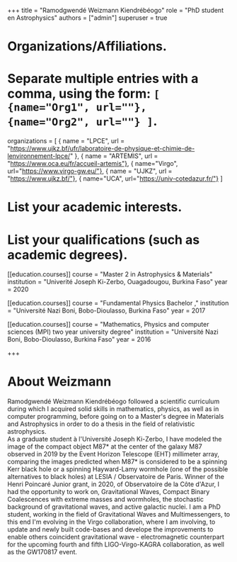 +++
title = "Ramodgwendé Weizmann Kiendrébéogo"
role = "PhD student en Astrophysics"
authors = ["admin"]
superuser = true

# Organizations/Affiliations.
#   Separate multiple entries with a comma, using the form: `[ {name="Org1", url=""}, {name="Org2", url=""} ]`.
organizations = [ { name = "LPCE", url = "https://www.ujkz.bf/ufr/laboratoire-de-physique-et-chimie-de-lenvironnement-lpce/" }, { name = "ARTEMIS", url = "https://www.oca.eu/fr/accueil-artemis"}, { name="Virgo", url="https://www.virgo-gw.eu/"}, { name = "UJKZ", url = "https://www.ujkz.bf/"}, { name="UCA", url="https://univ-cotedazur.fr/"} ]

# List your academic interests.


# List your qualifications (such as academic degrees).

[[education.courses]]
  course = "Master 2 in Astrophysics & Materials"
  institution = "Univerité Joseph Ki-Zerbo, Ouagadougou,  Burkina Faso"
  year = 2020

[[education.courses]]
  course = "Fundamental Physics Bachelor ,"
  institution = "Université Nazi Boni, Bobo-Dioulasso, Burkina Faso"
  year = 2017

[[education.courses]]
  course = "Mathematics, Physics and computer sciences (MPI) two year university degree"
  institution = "Université Nazi Boni, Bobo-Dioulasso, Burkina Faso"
  year = 2016
 
+++

# About  Weizmann


Ramodgwendé Weizmann Kiendrébéogo followed a scientific curriculum during which I acquired solid skills in mathematics, physics, as well as in computer programming, before going on to a Master's degree in Materials and Astrophysics in order to do a thesis in the field of relativistic astrophysics.        
As a graduate student à l'Université Joseph Ki-Zerbo, I have modeled the image of the compact object M87* at the center of the galaxy M87 observed in 2019 by the Event Horizon Telescope (EHT) millimeter array, comparing the images predicted when M87* is considered to be a spinning Kerr black hole or a spinning Hayward-Lamy wormhole (one of the possible alternatives to black holes) at LESIA / Observatoire de Paris.
Winner of the Henri Poincaré Junior grant, in 2020, of Observatoire de la Côte d'Azur, I had the opportunity to work on, Gravitational Waves, Compact Binary Coalescences with extreme masses and wormholes, the stochastic background of gravitational waves, and active galactic nuclei.
I am a PhD student, working in the field of Gravitational Waves and Multimessengers, to this end I'm evolving in the Virgo collaboration, where I am involving, to update and newly built code-bases and develope the improvements to enable others coincident gravitational wave - electromagnetic counterpart for the upcoming fourth and fifth LIGO-Virgo-KAGRA collaboration, as well as the GW170817 event.